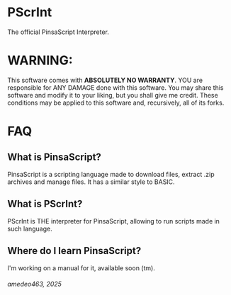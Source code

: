 # PScrInt
The official PinsaScript Interpreter.

# WARNING:
This software comes with **ABSOLUTELY NO WARRANTY**.
YOU are responsible for ANY DAMAGE done with this software.
You may share this software and modify it to your liking, but you shall give me credit.
These conditions may be applied to this software and, recursively, all of its forks.

# FAQ
## What is PinsaScript?
PinsaScript is a scripting language made to download files, extract .zip archives and manage files.
It has a similar style to BASIC.

## What is PScrInt?
PScrInt is THE interpreter for PinsaScript, allowing to run scripts made in such language.

## Where do I learn PinsaScript?
I'm working on a manual for it, available soon (tm).


###### amedeo463, 2025

